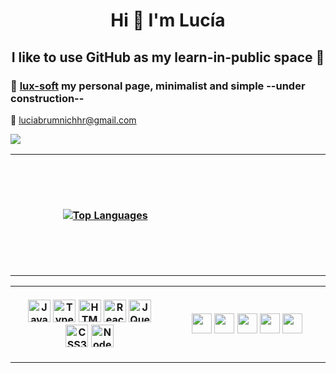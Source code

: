 <h1 align="center">Hi 🌿 I'm Lucía</h1>
<h2 align="center">I like to use GitHub as my learn-in-public space 🌈</h2> 

### 💎  [lux-soft](lux-soft.com) my personal page, minimalist and simple --under construction--

🐝 [luciabrumnichhr@gmail.com](mailto:luciabrumnichhr@gmail.com)

<a href="https://www.twitter.com/luciabrumnich" target="_blank" rel="noreferrer"><img
src="https://img.shields.io/twitter/follow/luciabrumnich?logo=twitter&style=for-the-badge&color=0891b2&labelColor=1c1917"
/></a>

<table>
<tr>
<th align="center">
<img width="550" height="1">
<a href="https://github.com/luciabrumnich" align="left"><img src="https://github-readme-stats.vercel.app/api/top-langs/?username=luciabrumnich&langs_count=10&title_color=0891b2&text_color=ffffff&icon_color=0891b2&bg_color=1c1917&hide_border=true&locale=en&custom_title=Top%20%Languages" alt="Top Languages" /></a>
</th>
<th align="center">
<img width="550" height="1">
<img style="width:100%;height:0;padding-bottom:100%;position:relative;" src="https://media.giphy.com/media/DYGbtrltNhHVX7xZTk/giphy.gif" width="100%" height="100%" style="position:absolute" frameBorder="0" class="giphy-embed" allowFullScreen/>

</th>
</tr>
</table>

<table>
<tr>
<th align="center">
<img width="550" height="1">
<p align="center">
<a href="https://developer.mozilla.org/en-US/docs/Web/JavaScript" target="_blank" rel="noreferrer"><img src="https://raw.githubusercontent.com/danielcranney/readme-generator/main/public/icons/skills/javascript-colored.svg" width="36" height="36" alt="JavaScript" /></a>
<a href="https://www.typescriptlang.org/" target="_blank" rel="noreferrer"><img src="https://raw.githubusercontent.com/danielcranney/readme-generator/main/public/icons/skills/typescript-colored.svg" width="36" height="36" alt="TypeScript" /></a>
<a href="https://developer.mozilla.org/en-US/docs/Glossary/HTML5" target="_blank" rel="noreferrer"><img src="https://raw.githubusercontent.com/danielcranney/readme-generator/main/public/icons/skills/html5-colored.svg" width="36" height="36" alt="HTML5" /></a>
<a href="https://reactjs.org/" target="_blank" rel="noreferrer"><img src="https://raw.githubusercontent.com/danielcranney/readme-generator/main/public/icons/skills/react-colored.svg" width="36" height="36" alt="React" /></a>
<a href="https://jquery.com/" target="_blank" rel="noreferrer"><img src="https://raw.githubusercontent.com/danielcranney/readme-generator/main/public/icons/skills/jquery-colored.svg" width="36" height="36" alt="JQuery" /></a>
<a href="https://www.w3.org/TR/CSS/#css" target="_blank" rel="noreferrer"><img src="https://raw.githubusercontent.com/danielcranney/readme-generator/main/public/icons/skills/css3-colored.svg" width="36" height="36" alt="CSS3" /></a>
<a href="https://nodejs.org/en/" target="_blank" rel="noreferrer"><img src="https://raw.githubusercontent.com/danielcranney/readme-generator/main/public/icons/skills/nodejs-colored.svg" width="36" height="36" alt="NodeJS" /></a>
</p>
</th>
<th align="center">
<img width="550" height="1">
<p align="center"> <a href="https://discord.com/users/luciabrumnich" target="_blank" rel="noreferrer"><img src="https://raw.githubusercontent.com/danielcranney/readme-generator/main/public/icons/socials/discord.svg" width="32" height="32" /></a> <a href="https://www.github.com/luciabrumnich" target="_blank" rel="noreferrer"><img src="https://raw.githubusercontent.com/danielcranney/readme-generator/main/public/icons/socials/github.svg" width="32" height="32" /></a> <a href="http://www.instagram.com/luciabrumnich" target="_blank" rel="noreferrer"><img src="https://raw.githubusercontent.com/danielcranney/readme-generator/main/public/icons/socials/instagram.svg" width="32" height="32" /></a> <a href="https://www.linkedin.com/in/luciabrumnich" target="_blank" rel="noreferrer"><img src="https://raw.githubusercontent.com/danielcranney/readme-generator/main/public/icons/socials/linkedin.svg" width="32" height="32" /></a> <a href="https://www.twitter.com/luciabrumnich" target="_blank" rel="noreferrer"><img src="https://raw.githubusercontent.com/danielcranney/readme-generator/main/public/icons/socials/twitter.svg" width="32" height="32" /></a></p>
</th>
</tr>
</table>
